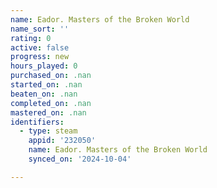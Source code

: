 ```yaml
---
name: Eador. Masters of the Broken World
name_sort: ''
rating: 0
active: false
progress: new
hours_played: 0
purchased_on: .nan
started_on: .nan
beaten_on: .nan
completed_on: .nan
mastered_on: .nan
identifiers:
  - type: steam
    appid: '232050'
    name: Eador. Masters of the Broken World
    synced_on: '2024-10-04'

---
```


